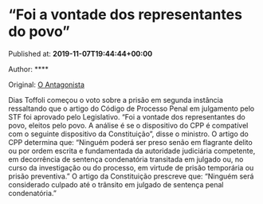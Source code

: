 
# “Foi a vontade dos representantes do povo”

Published at: **2019-11-07T19:44:44+00:00**

Author: ****

Original: [O Antagonista](https://www.oantagonista.com/brasil/foi-a-vontade-dos-representantes-do-povo/)

Dias Toffoli começou o voto sobre a prisão em segunda instância ressaltando que o artigo do Código de Processo Penal em julgamento pelo STF foi aprovado pelo Legislativo.
“Foi a vontade dos representantes do povo, eleitos pelo povo. A análise é se o dispositivo do CPP é compatível com o seguinte dispositivo da Constituição”, disse o ministro.
O artigo do CPP determina que:
“Ninguém poderá ser preso senão em flagrante delito ou por ordem escrita e fundamentada da autoridade judiciária competente, em decorrência de sentença condenatória transitada em julgado ou, no curso da investigação ou do processo, em virtude de prisão temporária ou prisão preventiva.”
O artigo da Constituição prescreve que:
“Ninguém será considerado culpado até o trânsito em julgado de sentença penal condenatória.”
